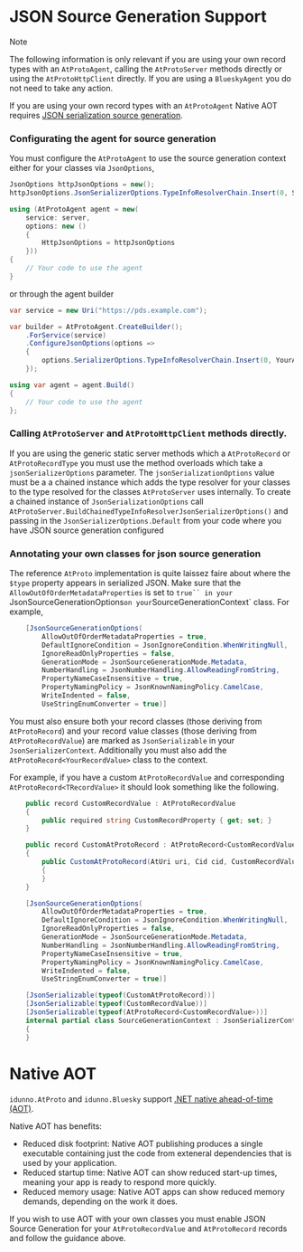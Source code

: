 # JSON Source Generation Support

> [!NOTE]
> The following information is only relevant if you are using your own record types with an `AtProtoAgent`, calling the `AtProtoServer` methods directly or
> using the `AtProtoHttpClient` directly.
> If you are using a `BlueskyAgent` you do not need to take any action.

If you are using your own record types with an `AtProtoAgent` Native AOT requires 
[JSON serialization source generation](https://learn.microsoft.com/en-us/dotnet/standard/serialization/system-text-json/source-generation).

### Configurating the agent for source generation

You must configure the `AtProtoAgent` to use the source generation context either for your classes via `JsonOptions`,

```c#
JsonOptions httpJsonOptions = new();
httpJsonOptions.JsonSerializerOptions.TypeInfoResolverChain.Insert(0, SourceGenerationContext.Default);

using (AtProtoAgent agent = new(
    service: server,
    options: new ()
    {
        HttpJsonOptions = httpJsonOptions
    }))
{
    // Your code to use the agent
}
```

or through the agent builder

```c#
var service = new Uri("https://pds.example.com");

var builder = AtProtoAgent.CreateBuilder();
    .ForService(service)
    .ConfigureJsonOptions(options =>
    {
        options.SerializerOptions.TypeInfoResolverChain.Insert(0, YourAppJsonSerializerContext.Default);
    });

using var agent = agent.Build()
{
    // Your code to use the agent
};

```

### Calling `AtProtoServer` and `AtProtoHttpClient` methods directly.

If you are using the generic static server methods which a `AtProtoRecord` or `AtProtoRecordType` you must use the method overloads which take a `jsonSerializerOptions` parameter.
The `jsonSerializationOptions` value must be a a chained instance which adds the type resolver for your classes to the type resolved for the classes `AtProtoServer` uses internally.
To create a chained instance of `JsonSerializationOptions` call `AtProtoServer.BuildChainedTypeInfoResolverJsonSerializerOptions()`
and passing in the `JsonSerializerOptions.Default` from your code where you have JSON source generation configured

### Annotating your own classes for json source generation

The reference `AtProto` implementation is quite laissez faire about where the `$type` property appears in serialized JSON. Make sure that the `AllowOutOfOrderMetadataProperties` is set
to `true`` in your `JsonSourceGenerationOptions` on your `SourceGenerationContext` class. For example,

```c#
    [JsonSourceGenerationOptions(
        AllowOutOfOrderMetadataProperties = true,
        DefaultIgnoreCondition = JsonIgnoreCondition.WhenWritingNull,
        IgnoreReadOnlyProperties = false,
        GenerationMode = JsonSourceGenerationMode.Metadata,
        NumberHandling = JsonNumberHandling.AllowReadingFromString,
        PropertyNameCaseInsensitive = true,
        PropertyNamingPolicy = JsonKnownNamingPolicy.CamelCase,
        WriteIndented = false,
        UseStringEnumConverter = true)]
```

You must also ensure both your record classes (those deriving from `AtProtoRecord`) and your record value classes (those deriving from `AtProtoRecordValue`) are marked as `JsonSerializable` in your
`JsonSerializerContext`. Additionally you must also add the `AtProtoRecord<YourRecordValue>` class to the context.

For example, if you have a custom `AtProtoRecordValue` and corresponding `AtProtoRecord<TRecordValue>` it should look something like the following.

```c#
    public record CustomRecordValue : AtProtoRecordValue
    {
        public required string CustomRecordProperty { get; set; }
    }

    public record CustomAtProtoRecord : AtProtoRecord<CustomRecordValue>
    {
        public CustomAtProtoRecord(AtUri uri, Cid cid, CustomRecordValue value) : base(uri, cid, value)
        {
        }
    }

    [JsonSourceGenerationOptions(
        AllowOutOfOrderMetadataProperties = true,
        DefaultIgnoreCondition = JsonIgnoreCondition.WhenWritingNull,
        IgnoreReadOnlyProperties = false,
        GenerationMode = JsonSourceGenerationMode.Metadata,
        NumberHandling = JsonNumberHandling.AllowReadingFromString,
        PropertyNameCaseInsensitive = true,
        PropertyNamingPolicy = JsonKnownNamingPolicy.CamelCase,
        WriteIndented = false,
        UseStringEnumConverter = true)]

    [JsonSerializable(typeof(CustomAtProtoRecord))]
    [JsonSerializable(typeof(CustomRecordValue))]
    [JsonSerializable(typeof(AtProtoRecord<CustomRecordValue>))]
    internal partial class SourceGenerationContext : JsonSerializerContext
    {
    }
```

# Native AOT

`idunno.AtProto` and `idunno.Bluesky` support [.NET native ahead-of-time (AOT)](https://learn.microsoft.com/en-us/dotnet/core/deploying/native-aot/).

Native AOT has benefits:

* Reduced disk footprint: Native AOT publishing produces a single executable containing just the code from exteneral dependencies that is used by your application.
* Reduced startup time: Native AOT can show reduced start-up times, meaning your app is ready to respond more quickly.
* Reduced memory usage: Native AOT apps can show reduced memory demands, depending on the work it does.

If you wish to use AOT with your own classes you must enable JSON Source Generation for your `AtProtoRecordValue` and `AtProtoRecord` records and follow the guidance above.
